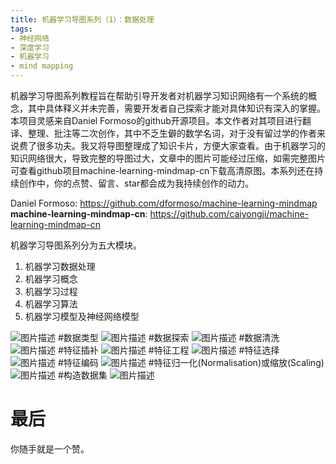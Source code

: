 ```yaml
---
title: 机器学习导图系列（1）：数据处理
tags:
- 神经网络
- 深度学习
- 机器学习
- mind mapping
---
```


机器学习导图系列教程旨在帮助引导开发者对机器学习知识网络有一个系统的概念，其中具体释义并未完善，需要开发者自己探索才能对具体知识有深入的掌握。本项目灵感来自Daniel Formoso的github开源项目。本文作者对其项目进行翻译、整理、批注等二次创作，其中不乏生僻的数学名词，对于没有留过学的作者来说费了很多功夫。我又将导图整理成了知识卡片，方便大家查看。由于机器学习的知识网络很大，导致完整的导图过大，文章中的图片可能经过压缩，如需完整图片可查看github项目machine-learning-mindmap-cn下载高清原图。本系列还在持续创作中，你的点赞、留言、star都会成为我持续创作的动力。

Daniel Formoso: https://github.com/dformoso/machine-learning-mindmap
**machine-learning-mindmap-cn**: https://github.com/caiyongji/machine-learning-mindmap-cn

机器学习导图系列分为五大模块。

1. 机器学习数据处理
2. 机器学习概念
3. 机器学习过程
4. 机器学习算法
5. 机器学习模型及神经网络模型

![图片描述][1]
#数据类型
![图片描述][2]
#数据探索
![图片描述][3]
#数据清洗
![图片描述][4]
#特征插补
![图片描述][5]
#特征工程
![图片描述][6]
#特征选择
![图片描述][7]
#特征编码
![图片描述][8]
#特征归一化(Normalisation)或缩放(Scaling)
![图片描述][9]
#构造数据集
![图片描述][10]



# 最后

你随手就是一个赞。


  [1]: /assets/images/machine-learning/DataDrocessing/mldataprocessing.png
  [2]: /assets/images/machine-learning/DataDrocessing/数据类型.png
  [3]: /assets/images/machine-learning/DataDrocessing/数据探索.png
  [4]: /assets/images/machine-learning/DataDrocessing/数据清洗.png
  [5]: /assets/images/machine-learning/DataDrocessing/特征插补.png
  [6]: /assets/images/machine-learning/DataDrocessing/特征工程.png
  [7]: /assets/images/machine-learning/DataDrocessing/特征选择.png
  [8]: /assets/images/machine-learning/DataDrocessing/特征编码.png
  [9]: /assets/images/machine-learning/DataDrocessing/特征归一化(Normalisation)或缩放(Scaling).png
  [10]: /assets/images/machine-learning/DataDrocessing/构造数据集.png
